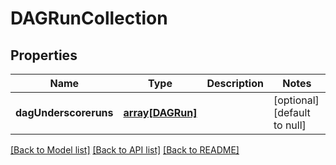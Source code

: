 # DAGRunCollection

## Properties
Name | Type | Description | Notes
------------ | ------------- | ------------- | -------------
**dagUnderscoreruns** | [**array[DAGRun]**](DAGRun.md) |  | [optional] [default to null]

[[Back to Model list]](../README.md#documentation-for-models) [[Back to API list]](../README.md#documentation-for-api-endpoints) [[Back to README]](../README.md)



